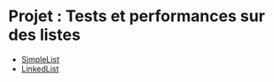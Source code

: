 # Projet : Tests et performances sur des listes

- [SimpleList](./SimpleList/coursSimpleList.pdf)
- [LinkedList](./LinkedList/coursLinkedList.pdf)
